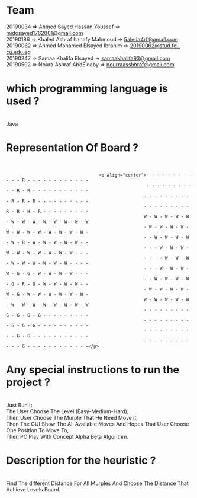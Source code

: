 
<h1> Team </h1>

  20190034 => Ahmed Sayed Hassan Youssef      => midosayed1762001@gmail.com <br>
  20190186 => Khaled Ashraf hanafy Mahmoud    => 5aleda4rf@gmail.com <br>
  20190062 => Ahmed Mohamed Elsayed Ibrahim   => 20190062@stud.fci-cu.edu.eg <br>
  20190247 => Samaa Khalifa Elsayed           => samaakhalifa93@gmail.com <br>
  20190592 => Noura Ashraf AbdElnaby          => nourraasshhraf@gmail.com <br>
    
    
<h1>which programming language is used ?</h1> <br>
Java <br>

<h1>Representation Of Board ?</h1> <br>

                                       <p align="center">- - - - - - - - - - - - R - - - - - - - - - - - -
                                                         - - - - - - - - - - - R - R - - - - - - - - - - -
                                                        - - - - - - - - - - R - R - R - - - - - - - - - -
                                                        - - - - - - - - - R - R - H - R - - - - - - - - -
                                                        W - W - W - W - W - W - W - W - W - W - W - W - W
                                                        - W - W - W - W - W - W - W - W - W - W - W - W -
                                                        - - W - W - W - W - W - R - W - W - W - W - W - -
                                                        - - - W - W - W - W - W - W - W - W - W - W - - -
                                                        - - - - W - W - W - W - W - W - W - W - W - - - -
                                                        - - - W - W - W - W - G - G - W - W - W - W - - -
                                                        - - W - W - W - W - G - R - G - W - W - W - W - -
                                                        - W - W - W - W - W - G - W - W - W - W - W - W -
                                                        W - W - W - W - W - W - W - W - W - W - W - W - W
                                                        - - - - - - - - - G - G - G - G - - - - - - - - -
                                                        - - - - - - - - - - G - G - G - - - - - - - - - -
                                                        - - - - - - - - - - - G - G - - - - - - - - - - -
                                                        - - - - - - - - - - - - G - - - - - - - - - - - -</p>

<h1>Any special instructions to run the project ?</h1> <br>
Just Run It,<br>
The User Choose The Level (Easy-Medium-Hard),<br>
Then User Choose The Murple That He Need Move it,<br>
Then The GUI Show The All Available Moves And Hopes That User Choose One Position To Move To,<br>
Then PC Play With Concept Alpha Beta Algorithm.<br>

<h1>Description for the heuristic ?</h1><br>
Find The different Distance For All Murples And Choose The Distance That Achieve Levels Board.<br>
